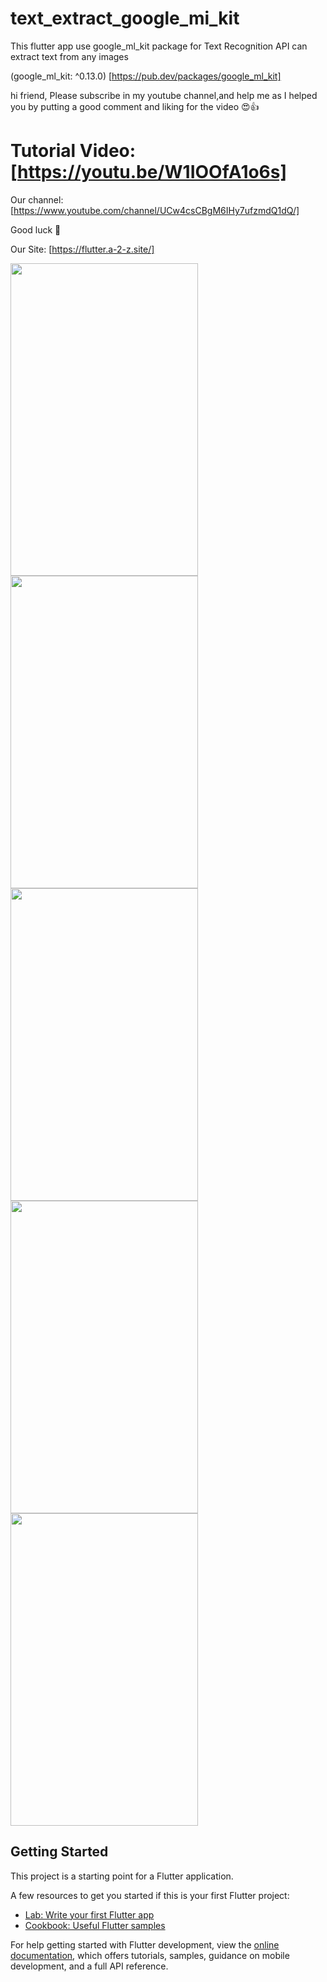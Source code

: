 # text_extract_google_mi_kit
This flutter app use google_ml_kit package for Text Recognition API can extract text from any images

(google_ml_kit: ^0.13.0) [https://pub.dev/packages/google_ml_kit]

hi friend, Please subscribe in my youtube channel,and  help me as I helped you by putting a good comment and
liking for the video 😍👍

# Tutorial Video: [https://youtu.be/W1IOOfA1o6s]


 Our channel:
[https://www.youtube.com/channel/UCw4csCBgM6IHy7ufzmdQ1dQ/]

Good luck 🙂


 Our Site: 
[https://flutter.a-2-z.site/]


<img src="https://user-images.githubusercontent.com/69330783/209884041-64407869-e939-46b5-91b6-93c7b1646f2d.png" width="300" height="500">

<img src="https://user-images.githubusercontent.com/69330783/209884058-37475387-d681-4bcd-b6c1-4c609876996b.png" width="300" height="500">

<img src="https://user-images.githubusercontent.com/69330783/209884054-582d6b05-991e-4879-826d-3f729d2546a3.png" width="300" height="500">

<img src="https://user-images.githubusercontent.com/69330783/209884051-cf0b8155-e1db-4fd1-9754-0b6d8f2d74f8.png" width="300" height="500">

<img src="https://user-images.githubusercontent.com/69330783/209884044-dfca1a32-b56c-4bdd-9e25-7b7ef957a28e.png" width="300" height="500">



## Getting Started

This project is a starting point for a Flutter application.

A few resources to get you started if this is your first Flutter project:

- [Lab: Write your first Flutter app](https://docs.flutter.dev/get-started/codelab)
- [Cookbook: Useful Flutter samples](https://docs.flutter.dev/cookbook)

For help getting started with Flutter development, view the
[online documentation](https://docs.flutter.dev/), which offers tutorials,
samples, guidance on mobile development, and a full API reference.
